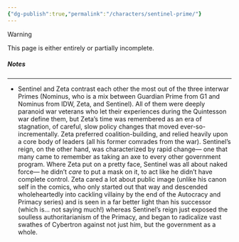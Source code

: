 ```yaml
---
{"dg-publish":true,"permalink":"/characters/sentinel-prime/"}
---
```

  
>[!warning] 
>This page is either entirely or partially incomplete. 


##### Notes
---
- Sentinel and Zeta contrast each other the most out of the three interwar Primes (Nominus, who is a mix between Guardian Prime from G1 and Nominus from IDW, Zeta, and Sentinel). All of them were deeply paranoid war veterans who let their experiences during the Quintesson war define them, but Zeta’s time was remembered as an era of stagnation, of careful, slow policy changes that moved ever-so-incrementally. Zeta preferred coalition-building, and relied heavily upon a core body of leaders (all his former comrades from the war). Sentinel’s reign, on the other hand, was characterized by rapid change— one that many came to remember as taking an axe to every other government program. Where Zeta put on a pretty face, Sentinel was all about naked force— he didn’t _care_ to put a mask on it, to act like he didn’t have complete control. Zeta cared a lot about public image (unlike his canon self in the comics, who only started out that way and descended wholeheartedly into cackling villainy by the end of the Autocracy and Primacy series) and is seen in a far better light than his successor (which is… not saying much!) whereas Sentinel’s reign just exposed the soulless authoritarianism of the Primacy, and began to radicalize vast swathes of Cybertron against not just him, but the government as a whole.
